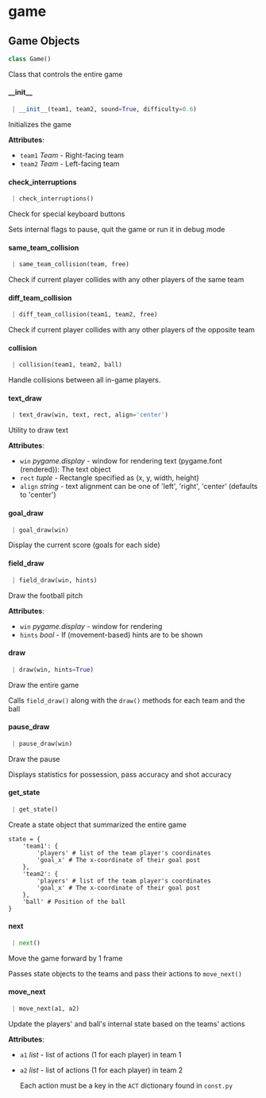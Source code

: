<a name="game"></a>
# game

<a name="game.Game"></a>
## Game Objects

```python
class Game()
```

Class that controls the entire game

<a name="game.Game.__init__"></a>
#### \_\_init\_\_

```python
 | __init__(team1, team2, sound=True, difficulty=0.6)
```

Initializes the game

**Attributes**:

- `team1` _Team_ - Right-facing team
- `team2` _Team_ - Left-facing team

<a name="game.Game.check_interruptions"></a>
#### check\_interruptions

```python
 | check_interruptions()
```

Check for special keyboard buttons

Sets internal flags to pause, quit the game or run it in debug mode

<a name="game.Game.same_team_collision"></a>
#### same\_team\_collision

```python
 | same_team_collision(team, free)
```

Check if current player collides with any other players of the same team

<a name="game.Game.diff_team_collision"></a>
#### diff\_team\_collision

```python
 | diff_team_collision(team1, team2, free)
```

Check if current player collides with any other players of the opposite team

<a name="game.Game.collision"></a>
#### collision

```python
 | collision(team1, team2, ball)
```

Handle collisions between all in-game players.

<a name="game.Game.text_draw"></a>
#### text\_draw

```python
 | text_draw(win, text, rect, align='center')
```

Utility to draw text

**Attributes**:

- `win` _pygame.display_ - window for rendering
  text (pygame.font (rendered)): The text object
- `rect` _tuple_ - Rectangle specified as (x, y, width, height)
- `align` _string_ - text alignment can be one of 'left', 'right', 'center' (defaults to 'center')

<a name="game.Game.goal_draw"></a>
#### goal\_draw

```python
 | goal_draw(win)
```

Display the current score (goals for each side)

<a name="game.Game.field_draw"></a>
#### field\_draw

```python
 | field_draw(win, hints)
```

Draw the football pitch

**Attributes**:

- `win` _pygame.display_ - window for rendering
- `hints` _bool_ - If (movement-based) hints are to be shown

<a name="game.Game.draw"></a>
#### draw

```python
 | draw(win, hints=True)
```

Draw the entire game

Calls ```field_draw()``` along with the ```draw()``` methods for each team and the ball

<a name="game.Game.pause_draw"></a>
#### pause\_draw

```python
 | pause_draw(win)
```

Draw the pause

Displays statistics for possession, pass accuracy and shot accuracy

<a name="game.Game.get_state"></a>
#### get\_state

```python
 | get_state()
```

Create a state object that summarized the entire game

```
state = {
    'team1': {
        'players' # list of the team player's coordinates
        'goal_x' # The x-coordinate of their goal post
    },
    'team2': {
        'players' # list of the team player's coordinates
        'goal_x' # The x-coordinate of their goal post
    },
    'ball' # Position of the ball
}
```

<a name="game.Game.next"></a>
#### next

```python
 | next()
```

Move the game forward by 1 frame

Passes state objects to the teams and pass their actions to ```move_next()```

<a name="game.Game.move_next"></a>
#### move\_next

```python
 | move_next(a1, a2)
```

Update the players' and ball's internal state based on the teams' actions

**Attributes**:

- `a1` _list_ - list of actions (1 for each player) in team 1
- `a2` _list_ - list of actions (1 for each player) in team 2
  
  Each action must be a key in the ```ACT``` dictionary found in ```const.py```

